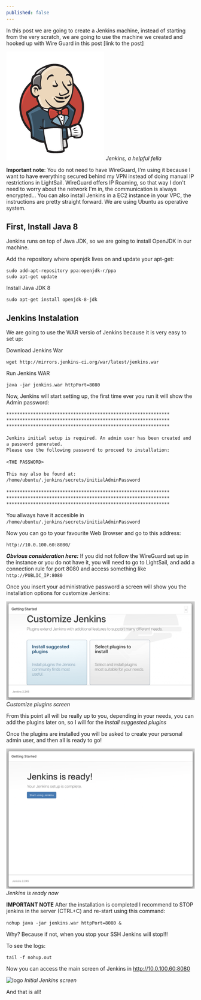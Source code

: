 ```yaml
---
published: false
---
```

In this post we are going to create a Jenkins machine, instead of starting from the very scratch, we are going to use the machine we created and hooked up with Wire Guard in this post [link to the post]

![logo](/images/jk/jenkins-logo.png)
*Jenkins, a helpful fella*

**Important note**: You do not need to have WireGuard, I'm using it because I want to have everything secured behind my VPN instead of doing manual IP restrictions in LightSail. WireGuard offers IP Roaming, so that way I don't need to worry about the network I'm in, the communication is always encrypted... You can also install Jenkins in a EC2 instance in your VPC, the instructions are pretty straight forward. We are using Ubuntu as operative system.

## First, Install Java 8
Jenkins runs on top of Java JDK, so we are going to install OpenJDK in our machine.

Add the repository where openjdk lives on and update your apt-get:
```
sudo add-apt-repository ppa:openjdk-r/ppa
sudo apt-get update
```

Install Java JDK 8
```
sudo apt-get install openjdk-8-jdk
```

## Jenkins Instalation
We are going to use the WAR versio of Jenkins because it is very easy to set up:

Download Jenkins War
```
wget http://mirrors.jenkins-ci.org/war/latest/jenkins.war
```

Run Jenkins WAR
```
java -jar jenkins.war httpPort=8080
```

Now, Jenkins will start setting up, the first time ever you run it will show the Admin password:

```
*************************************************************
*************************************************************
*************************************************************

Jenkins initial setup is required. An admin user has been created and a password generated.
Please use the following password to proceed to installation:

<THE PASSWORD>

This may also be found at: /home/ubuntu/.jenkins/secrets/initialAdminPassword

*************************************************************
*************************************************************
*************************************************************
```

You allways have it accesible in `/home/ubuntu/.jenkins/secrets/initialAdminPassword`


Now you can go to your favourite Web Browser and go to this address:

```
http://10.0.100.60:8080/
```

***Obvious consideration here:*** If you did not follow the WireGuard set up in the instance or you do not have it, you will need to go to LightSail, and add a connection rule for port 8080 and access something like `http://PUBLIC_IP:8080`

Once you insert your administrative password a screen will show you the installation options for customize Jenkins:

![logo](/images/jk/customize-plugins.png)
*Customize plugins screen*

From this point all will be really up to you, depending in your needs, you can add the plugins later on, so I will for the *Install suggested plugins*

Once the plugins are installed you will be asked to create your personal admin user, and then all is ready to go!

![logo](/images/jk/jenkins-ready.png)
*Jenkins is ready now*

**IMPORTANT NOTE**
After the installation is completed I recommend to STOP jenkins in the server (CTRL+C) and re-start using this command:

```nohup java -jar jenkins.war httpPort=8080 &```

Why? Because if not, when you stop your SSH Jenkins will stop!!!

To see the logs: 
```
tail -f nohup.out 
```

Now you can access the main screen of Jenkins in http://10.0.100.60:8080

![logo](/images/jk/all-done.png)
*Initial Jenkins screen*

And that is all!

